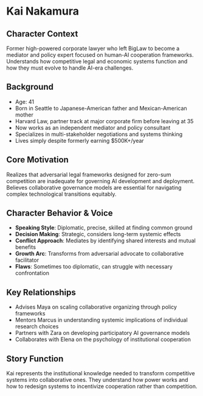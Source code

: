 # Kai Nakamura

## Character Context
Former high-powered corporate lawyer who left BigLaw to become a mediator and policy expert focused on human-AI cooperation frameworks. Understands how competitive legal and economic systems function and how they must evolve to handle AI-era challenges.

## Background
- Age: 41
- Born in Seattle to Japanese-American father and Mexican-American mother
- Harvard Law, partner track at major corporate firm before leaving at 35
- Now works as an independent mediator and policy consultant
- Specializes in multi-stakeholder negotiations and systems thinking
- Lives simply despite formerly earning $500K+/year

## Core Motivation
Realizes that adversarial legal frameworks designed for zero-sum competition are inadequate for governing AI development and deployment. Believes collaborative governance models are essential for navigating complex technological transitions equitably.

## Character Behavior & Voice
- **Speaking Style**: Diplomatic, precise, skilled at finding common ground
- **Decision Making**: Strategic, considers long-term systemic effects
- **Conflict Approach**: Mediates by identifying shared interests and mutual benefits
- **Growth Arc**: Transforms from adversarial advocate to collaborative facilitator
- **Flaws**: Sometimes too diplomatic, can struggle with necessary confrontation

## Key Relationships
- Advises Maya on scaling collaborative organizing through policy frameworks
- Mentors Marcus in understanding systemic implications of individual research choices
- Partners with Zara on developing participatory AI governance models
- Collaborates with Elena on the psychology of institutional cooperation

## Story Function
Kai represents the institutional knowledge needed to transform competitive systems into collaborative ones. They understand how power works and how to redesign systems to incentivize cooperation rather than competition.
